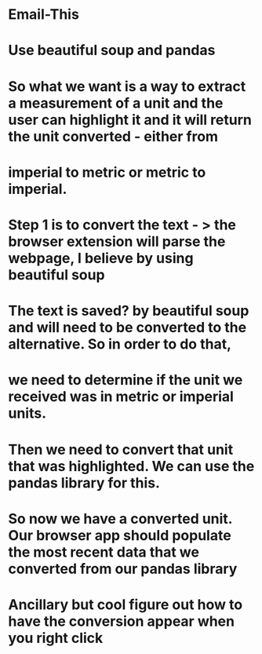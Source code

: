# Email-This

# Use beautiful soup and pandas
# So what we want is a way to extract a measurement of a unit and the user can highlight it and it will return the unit converted - either from 
# imperial to metric or metric to imperial. 
# Step 1 is to convert the text - > the browser extension will parse the webpage, I believe by using beautiful soup
# The text is saved? by beautiful soup and will need to be converted to the alternative. So in order to do that, 
# we need to determine if the unit we received was in metric or imperial units. 
# Then we need to convert that unit that was highlighted. We can use the pandas library for this. 
# So now we have a converted unit. Our browser app should populate the most recent data that we converted from our pandas library
# **Ancillary but cool** figure out how to have the conversion appear when you right click